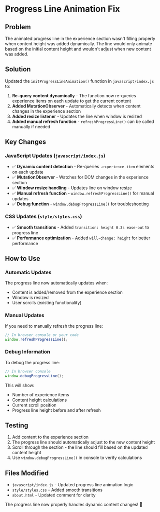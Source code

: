 # Progress Line Animation Fix

## Problem
The animated progress line in the experience section wasn't filling properly when content height was added dynamically. The line would only animate based on the initial content height and wouldn't adjust when new content was added.

## Solution
Updated the `initProgressLineAnimation()` function in `javascript/index.js` to:

1. **Re-query content dynamically** - The function now re-queries experience items on each update to get the current content
2. **Added MutationObserver** - Automatically detects when content changes in the experience section
3. **Added resize listener** - Updates the line when window is resized
4. **Added manual refresh function** - `refreshProgressLine()` can be called manually if needed

## Key Changes

### JavaScript Updates (`javascript/index.js`)
- ✅ **Dynamic content detection** - Re-queries `.experience-item` elements on each update
- ✅ **MutationObserver** - Watches for DOM changes in the experience section
- ✅ **Window resize handling** - Updates line on window resize
- ✅ **Manual refresh function** - `window.refreshProgressLine()` for manual updates
- ✅ **Debug function** - `window.debugProgressLine()` for troubleshooting

### CSS Updates (`style/styles.css`)
- ✅ **Smooth transitions** - Added `transition: height 0.3s ease-out` to progress line
- ✅ **Performance optimization** - Added `will-change: height` for better performance

## How to Use

### Automatic Updates
The progress line now automatically updates when:
- Content is added/removed from the experience section
- Window is resized
- User scrolls (existing functionality)

### Manual Updates
If you need to manually refresh the progress line:

```javascript
// In browser console or your code
window.refreshProgressLine();
```

### Debug Information
To debug the progress line:

```javascript
// In browser console
window.debugProgressLine();
```

This will show:
- Number of experience items
- Content height calculations
- Current scroll position
- Progress line height before and after refresh

## Testing
1. Add content to the experience section
2. The progress line should automatically adjust to the new content height
3. Scroll through the section - the line should fill based on the updated content height
4. Use `window.debugProgressLine()` in console to verify calculations

## Files Modified
- `javascript/index.js` - Updated progress line animation logic
- `style/styles.css` - Added smooth transitions
- `about.html` - Updated comment for clarity

The progress line now properly handles dynamic content changes! 🎉
